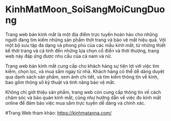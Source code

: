 # KinhMatMoon_SoiSangMoiCungDuong


Trang web bán kính mắt là một địa điểm trực tuyến hoàn hảo cho những người đang tìm kiếm những sản phẩm thời trang và bảo vệ mắt hiệu quả. Với một bộ sưu tập đa dạng và phong phú của các mẫu kính mắt, từ những thiết kế thời trang và cá tính đến những lựa chọn cổ điển và thời thượng, trang web này đáp ứng được nhu cầu của cả nam và nữ.

Trang web bán kính mắt cung cấp cho khách hàng sự tiện lợi với việc tìm kiếm, chọn lọc, và mua sắm ngay từ nhà. Khách hàng có thể dễ dàng duyệt qua danh sách sản phẩm, xem ảnh chi tiết, và tìm kiếm thông tin về kính, bao gồm thông số kỹ thuật và tính năng bảo vệ mắt.

Không chỉ giới thiệu sản phẩm, trang web còn cung cấp thông tin về cách chăm sóc và bảo quản kính mắt, cũng như hướng dẫn về việc đo kính mắt online để đảm bảo việc mua sắm trực tuyến dễ dàng và chính xác.

#Trang Web tham khảo: https://kinhmatanna.com/
